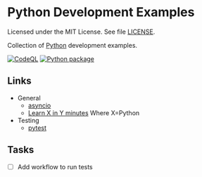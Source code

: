 # Python Development Examples

Licensed under the MIT License. See file [LICENSE](./LICENSE).

Collection of [Python](https://www.python.org/) development examples.

[![CodeQL](https://github.com/mneiferbag/python-examples/actions/workflows/github-code-scanning/codeql/badge.svg)](https://github.com/mneiferbag/python-examples/actions/workflows/github-code-scanning/codeql)
[![Python package](https://github.com/mneiferbag/python-examples/actions/workflows/python-package.yml/badge.svg)](https://github.com/mneiferbag/python-examples/actions/workflows/python-package.yml)

## Links

* General
  * [asyncio](https://docs.python.org/3/library/asyncio.html)
  * [Learn X in Y minutes](https://learnxinyminutes.com/python/) Where X=Python
* Testing
  * [pytest](https://github.com/pytest-dev/pytest/)

## Tasks

* [ ] Add workflow to run tests
